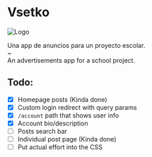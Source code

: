 # Vsetko

![Logo](https://github.com/ElCholoGamer/vsetko/raw/master/client/src/assets/img/logo.svg)

Una app de anuncios para un proyecto escolar.<br/>
~<br/>
An advertisements app for a school project.

## Todo:

- [x] Homepage posts (Kinda done)
- [x] Custom login redirect with query params
- [x] `/account` path that shows user info
- [x] Account bio/description
- [ ] Posts search bar
- [ ] Individual post page (Kinda done)
- [ ] Put actual effort into the CSS
